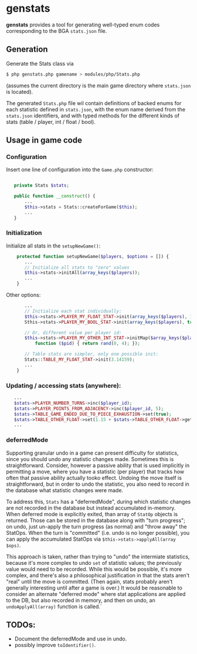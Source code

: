 # genstats

**genstats** provides a tool for generating well-typed enum codes
corresponding to the BGA `stats.json` file.

## Generation

Generate the Stats class via

```sh
$ php genstats.php gamename > modules/php/Stats.php
```

(assumes the current directory is the main game directory where
`stats.json` is located).

The generated `Stats.php` file wil contain definitions of backed enums
for each statistic defined in `stats.json`, with the enum name derived
from the `stats.json` identifiers, and with typed methods for the
different kinds of stats (table / player, int / float / bool).

## Usage in game code

### Configuration

Insert one line of configuration into the `Game.php` constructor:

```php

   private Stats $stats;

   public function __construct() {
       ...
       $this->stats = Stats::createForGame($this);
       ...
   }
```

### Initialization

Initialize all stats in the `setupNewGame()`:

```php
    protected function setupNewGame($players, $options = []) {
       ...
       // Initialize all stats to "zero" values
       $this->stats->initAll(array_keys($players));
       ...
    }
```

Other options:
``` php
       ...
       // Initialize each stat individually:
       $this->stats->PLAYER_MY_FLOAT_STAT->init(array_keys($players), 1.732);
       Sthis->stats->PLAYER_MY_BOOL_STAT->init(array_keys($players), true);

       // Or, different value per player id:
       $this->stats->PLAYER_MY_OTHER_INT_STAT->initMap($array_keys($players),
           function ($pid) { return rand(0, 4); });

       // Table stats are simpler, only one possible init:
       Stats::TABLE_MY_FLOAT_STAT->init(3.14159);
       ...
    }
```

### Updating / accessing stats (anywhere):

```php
   ...
   $stats->PLAYER_NUMBER_TURNS->inc($player_id);
   $stats->PLAYER_POINTS_FROM_ADJACENCY->inc($player_id, 5);
   $stats->TABLE_GAME_ENDED_DUE_TO_PIECE_EXHAUSTION->set(true);
   $stats->TABLE_OTHER_FLOAT->set(1.15 + $stats->TABLE_OTHER_FLOAT->get());
   ...
```

### deferredMode

Supporting granular undo in a game can present difficulty for
statistics, since you should undo any statistic changes
made. Sometimes this is straightforward. Consider, however a passive
ability that is used implicitly in permitting a move, where you have a
statistic (per player) that tracks how often that passive ability
actually tooko effect. Undoing the move itself is straightforward, but
in order to undo the statistic, you also need to record in the
database what statistic changes were made.

To address this, `Stats` has a "deferredMode", during which statistic
changes are not recorded in the database but instead accumulated
in-memory. When deferred mode is explicitly exited, than array of
`StatOp` objects is returned. Those can be stored in the database
along with "turn progress"; on undo, just un-apply the turn progress
(as normal) and "throw away" the StatOps. When the turn is "committed"
(i.e. undo is no longer possible), you can apply the accumulated
StatOps via `$this->stats->applyAll(array $ops)`.

This approach is taken, rather than trying to "undo" the intermiate
statistics, because it's more complex to undo `set` of statistic
values; the previously value would need to be recorded. While this
would be possible, it's more complex, and there's also a philosophical
justification in that the stats aren't "real" until the move is
committed. (Then again, stats probably aren't generally interesting
until after a game is over.) It would be reasonable to consider an
alternate "deferred mode" where stat applications are applied to the
DB, but also recorded in memory, and then on undo, an
`undoApplyAll(array)` function is called.`

## TODOs:

 * Document the deferredMode and use in undo.
 * possibly improve `toIdentifier()`.
